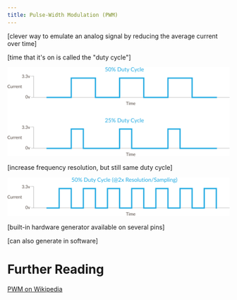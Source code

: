 ```yaml
---
title: Pulse-Width Modulation (PWM)
---
```


[clever way to emulate an analog signal by reducing the average current over time]

[time that it's on is called the "duty cycle"]

![50% and 25% Duty Cycle](PWM_50p_v_25p_DutyCycle.svg)

[increase frequency resolution, but still same duty cycle]

![50% Duty Cycle @2x frequency resolution](PWM_50p_2xRes_DutyCycle.svg)


[built-in hardware generator available on several pins]

[can also generate in software]

# Further Reading

[PWM on Wikipedia](https://www.wikiwand.com/en/Pulse-width_modulation)


